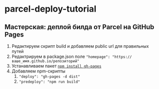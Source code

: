 # parcel-deploy-tutorial

## Мастерская: деплой билда от Parcel на GitHub Pages

1. Редактируем скрипт build и добавляем public url для правильных путей
2. Редактрируем в package.json поле `"homepage": "https://ваше_имя.github.io/репозиторий"`
3. Устанавливаем пакет [`npm install gh-pages`](https://www.npmjs.com/package/gh-pages)
4. Добавляем npm-скрипты
   1. `"deploy": "gh-pages -d dist"`
   2. `"predeploy": "npm run build"`
